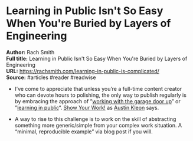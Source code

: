 # Learning in Public Isn't So Easy When You're Buried by Layers of Engineering

**Author:** Rach Smith  
**Full title:** Learning in Public Isn't So Easy When You're Buried by Layers of Engineering  
**URL:** https://rachsmith.com/learning-in-public-is-complicated/  
**Source:** #articles #reader #readwise

- I’ve come to appreciate that unless you’re a full-time content creator who can devote hours to polishing, the only way to publish regularly is by embracing the approach of ”[working with the garage door up](https://notes.andymatuschak.org/Work_with_the_garage_door_up)” or ”[learning in public](https://www.swyx.io/learn-in-public/)“. [Show Your Work!](https://rachsmith.com/thoughts-on-show-your-work-by-austin-kleon/) as [Austin Kleon](http://austinkleon.com/) says. 
   
- A way to rise to this challenge is to work on the skill of abstracting something more generic/simple from your complex work situation. A “minimal, reproducible example” via blog post if you will. 
   
